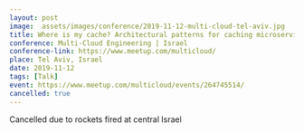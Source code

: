 ```yaml
---
layout: post
image:  assets/images/conference/2019-11-12-multi-cloud-tel-aviv.jpg
title: Where is my cache? Architectural patterns for caching microservices by example
conference: Multi-Cloud Engineering | Israel
conference-link: https://www.meetup.com/multicloud/
place: Tel Aviv, Israel
date: 2019-11-12
tags: [Talk]
event: https://www.meetup.com/multicloud/events/264745514/
cancelled: true
---
```


Cancelled due to rockets fired at central Israel